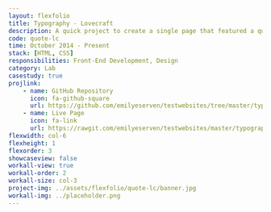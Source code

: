 ```yaml
---
layout: flexfolio
title: Typography - Lovecraft
description: A quick project to create a single page that featured a quote and design to support a mood. I decided to work with a blackletter font and match it with a horror quote and atmosphere.
code: quote-lc
time: October 2014 - Present
stack: [HTML, CSS]
responsibilities: Front-End Development, Design
category: Lab
casestudy: true
projlink:
    - name: GitHub Repository
      icon: fa-github-square
      url: https://github.com/emilyeserven/testwebsites/tree/master/typography
    - name: Live Page
      icon: fa-link
      url: https://rawgit.com/emilyeserven/testwebsites/master/typography/lovecraft.html
flexwidth: col-6
flexheight: 1
flexorder: 3
showcaseview: false
workall-view: true
workall-order: 2
workall-size: col-3
project-img: ../assets/flexfolio/quote-lc/banner.jpg
workall-img: ../placeholder.png
---
```

